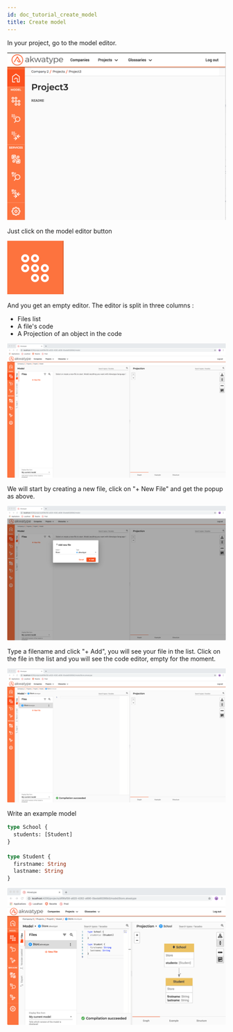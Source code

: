 ```yaml
---
id: doc_tutorial_create_model
title: Create model
---
```


In your project, go to the model editor. 

![Project home page](assets/!projects!Project3.png)

Just click on the model editor button

![Editor button](assets/!projects!menu!model!editor.png)

And you get an empty editor. The editor is split in three columns :
- Files list
- A file's code
- A Projection of an object in the code

![Project home page](assets/!projects!Project3!model_empty.png)

We will start by creating a new file, click on "+ New File" and get the popup as above.

![Create file](assets/!projects!Project3!model_new_file_type.png)

Type a filename and click "+ Add", you will see your file in the list.
Click on the file in the list and you will see the code editor, empty for the moment.

![Empty file](assets/!projects!Project3!model!Store.akwatype.png)

Write an example model 

```graphql
type School {
  students: [Student]
}

type Student {
  firstname: String
  lastname: String
}
```

![File graph projection](assets/!projects!Project3!model!Store.akwatype_1_graph.png)
